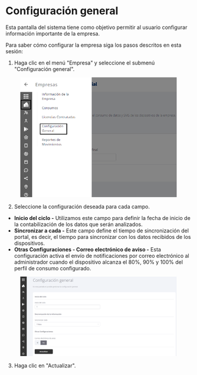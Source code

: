 # Configuración general

Esta pantalla del sistema tiene como objetivo permitir al usuario configurar información importante de la empresa.

Para saber cómo configurar la empresa siga los pasos descritos en esta sesión:

1. Haga clic en el menú "Empresa" y seleccione el submenú "Configuración general".

<figure><img src="../.gitbook/assets/Captura de tela 2023-11-06 171325 (1).png" alt=""><figcaption></figcaption></figure>

2. Seleccione la configuración deseada para cada campo.

* **Inicio del ciclo -** Utilizamos este campo para definir la fecha de inicio de la contabilización de los datos que serán analizados.
* **Sincronizar a cada -** Este campo define el tiempo de sincronización del portal, es decir, el tiempo para sincronizar con los datos recibidos de los dispositivos.
* **Otras Configuraciones - Correo electrónico de aviso -** Esta configuración activa el envío de notificaciones por correo electrónico al administrador cuando el dispositivo alcanza el 80%, 90% y 100% del perfil de consumo configurado.

<figure><img src="../.gitbook/assets/image (43).png" alt=""><figcaption></figcaption></figure>

3. Haga clic en "Actualizar".
